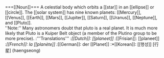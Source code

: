 ===[[Noun]]===
A celestial body which orbits a [[star]] in an [[ellipse]] or [[circle]].  The [[solar system]] has nine known planets: [[Mercury]], [[Venus]], [[Earth]], [[Mars]], [[Jupiter]], [[Saturn]], [[Uranus]], [[Neptune]], and [[Pluto]].<br>
''Note:'' Many astronomers doubt that pluto is a real planet. It is much more likely that Pluto is a Kuiper Belt object (a member of the Plutino group to be more precise).
:'''Translations'''
:*[[Dutch]]: [[planeet]]
:*[[Frisian]]: [[planeet]]
:*[[French]]: la [[planète]]
:*[[German]]: der [[Planet]]
:*[[Korean]]: [[행성]] [行星] (haengseong)
